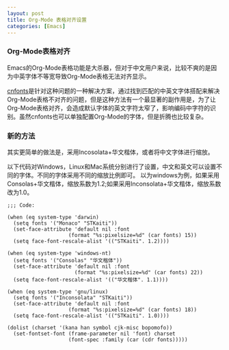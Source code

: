 ```yaml
---
layout: post
title: Org-Mode 表格对齐设置
categories: [Emacs]
---
```


### Org-Mode表格对齐
Emacs的Org-Mode表格功能是大杀器，但对于中文用户来说，比较不爽的是因为中英字体不等宽导致Org-Mode表格无法对齐显示。

[cnfonts](https://github.com/tumashu/cnfonts)是针对这种问题的一种解决方案，通过找到匹配的中英文字体搭配来解决Org-Mode表格不对齐的问题，但是这种方法有一个最显著的副作用是，为了让Org-Mode表格对齐，会造成默认字体的英文字符太窄了，影响编码中字符的识别。虽然cnfonts也可以单独配置Org-Mode的字体，但是折腾也比较复杂。

### 新的方法
其实更简单的做法是，采用Incosolata+华文楷体，或者将中文字体进行缩放。

以下代码对Windows，Linux和Mac系统分别进行了设置，中文和英文可以设置不同的字体。不同的字体采用不同的缩放比例即可。
以为windows为例，如果采用Consolas+华文楷体，缩放系数为1.2;如果采用Inconsolata+华文楷体，缩放系数改为1.0。

```elisp
;;; Code:

(when (eq system-type 'darwin)
  (setq fonts '("Monaco" "STKaiti"))
  (set-face-attribute 'default nil :font
                    (format "%s:pixelsize=%d" (car fonts) 15))
  (setq face-font-rescale-alist '(("STKaiti". 1.2))))

(when (eq system-type 'windows-nt)
  (setq fonts '("Consolas" "华文楷体"))
  (set-face-attribute 'default nil :font
                      (format "%s:pixelsize=%d" (car fonts) 22))
  (setq face-font-rescale-alist '(("华文楷体". 1.1))))

(when (eq system-type 'gnu/linux)
  (setq fonts '("Inconsolata" "STKaiti"))
  (set-face-attribute 'default nil :font
                    (format "%s:pixelsize=%d" (car fonts) 18))
  (setq face-font-rescale-alist '(("STKaiti". 1.0))))

(dolist (charset '(kana han symbol cjk-misc bopomofo))
  (set-fontset-font (frame-parameter nil 'font) charset
                    (font-spec :family (car (cdr fonts)))))
```
